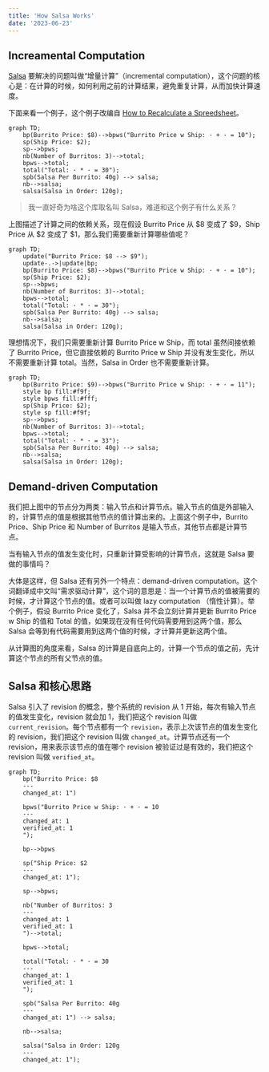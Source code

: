 ```yaml
---
title: 'How Salsa Works'
date: '2023-06-23'
---
```


## Increamental Computation

[Salsa](https://github.com/salsa-rs/salsa) 要解决的问题叫做“增量计算”（incremental computation），这个问题的核心是：在计算的时候，如何利用之前的计算结果，避免重复计算，从而加快计算速度。

下面来看一个例子，这个例子改编自 [How to Recalculate a Spreedsheet](https://lord.io/spreadsheets/)。


```mermaid
graph TD;
    bp(Burrito Price: $8)-->bpws("Burrito Price w Ship: · + · = 10");
    sp(Ship Price: $2);
    sp-->bpws;
    nb(Number of Burritos: 3)-->total;
    bpws-->total;
    total("Total: · * · = 30");
    spb(Salsa Per Burrito: 40g) --> salsa;
    nb-->salsa;
    salsa(Salsa in Order: 120g);
```

> 我一直好奇为啥这个库取名叫 Salsa，难道和这个例子有什么关系？

上图描述了计算之间的依赖关系，现在假设 Burrito Price 从 $8 变成了 $9，Ship Price 从 $2 变成了 $1，那么我们需要重新计算哪些值呢？

```mermaid
graph TD;
    update("Burrito Price: $8 --> $9");
    update-.->|update|bp;
    bp(Burrito Price: $8)-->bpws("Burrito Price w Ship: · + · = 10");
    sp(Ship Price: $2);
    sp-->bpws;
    nb(Number of Burritos: 3)-->total;
    bpws-->total;
    total("Total: · * · = 30");
    spb(Salsa Per Burrito: 40g) --> salsa;
    nb-->salsa;
    salsa(Salsa in Order: 120g);
```

理想情况下，我们只需要重新计算 Burrito Price w Ship，而 total 虽然间接依赖了 Burrito Price，但它直接依赖的 Burrito Price w Ship 并没有发生变化，所以不需要重新计算 total。当然，Salsa in Order 也不需要重新计算。

```mermaid
graph TD;
    bp(Burrito Price: $9)-->bpws("Burrito Price w Ship: · + · = 11");
    style bp fill:#f9f;
    style bpws fill:#fff;
    sp(Ship Price: $2);
    style sp fill:#f9f;
    sp-->bpws;
    nb(Number of Burritos: 3)-->total;
    bpws-->total;
    total("Total: · * · = 33");
    spb(Salsa Per Burrito: 40g) --> salsa;
    nb-->salsa;
    salsa(Salsa in Order: 120g);
```

## Demand-driven Computation

我们把上图中的节点分为两类：输入节点和计算节点。输入节点的值是外部输入的，计算节点的值是根据其他节点的值计算出来的。上面这个例子中，Burrito Price、Ship Price 和 Number of Burritos 是输入节点，其他节点都是计算节点。

当有输入节点的值发生变化时，只重新计算受影响的计算节点，这就是 Salsa 要做的事情吗？

大体是这样，但 Salsa 还有另外一个特点：demand-driven computation。这个词翻译成中文叫“需求驱动计算”，这个词的意思是：当一个计算节点的值被需要的时候，才计算这个节点的值。或者可以叫做 lazy computation （惰性计算）。举个例子，假设 Burrito Price 变化了，Salsa 并不会立刻计算并更新 Burrito Price w Ship 的值和 Total 的值，如果现在没有任何代码需要用到这两个值，那么 Salsa 会等到有代码需要用到这两个值的时候，才计算并更新这两个值。

从计算图的角度来看，Salsa 的计算是自底向上的，计算一个节点的值之前，先计算这个节点的所有父节点的值。

## Salsa 和核心思路

Salsa 引入了 revision 的概念，整个系统的 revision 从 1 开始，每次有输入节点的值发生变化，revision 就会加 1，我们把这个 revision 叫做 `current_revision`。每个节点都有一个 `revision`，表示上次该节点的值发生变化的 revision，我们把这个 revision 叫做 `changed_at`。计算节点还有一个 revision，用来表示该节点的值在哪个 revision 被验证过是有效的，我们把这个 revision 叫做 `verified_at`。


```mermaid
graph TD;
    bp("Burrito Price: $8 
    ---
    changed_at: 1")

    bpws("Burrito Price w Ship: · + · = 10
    ---
    changed_at: 1
    verified_at: 1
    ");

    bp-->bpws

    sp("Ship Price: $2
    ---
    changed_at: 1");

    sp-->bpws;

    nb("Number of Burritos: 3
    ---
    changed_at: 1
    verified_at: 1
    ")-->total;

    bpws-->total;

    total("Total: · * · = 30
    ---
    changed_at: 1
    verified_at: 1
    ");

    spb("Salsa Per Burrito: 40g
    ---
    changed_at: 1") --> salsa;

    nb-->salsa;

    salsa("Salsa in Order: 120g
    ---
    changed_at: 1");
```